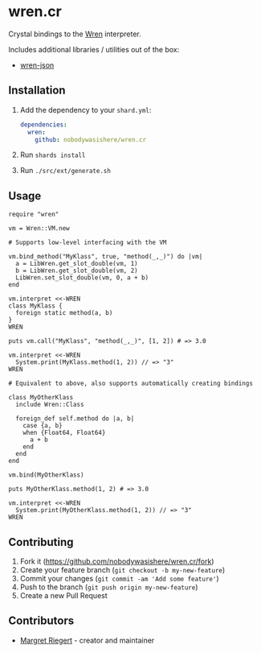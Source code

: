 # wren.cr

Crystal bindings to the [Wren](https://wren.io) interpreter.

Includes additional libraries / utilities out of the box:
- [wren-json](https://github.com/brandly/wren-json)

## Installation

1. Add the dependency to your `shard.yml`:

   ```yaml
   dependencies:
     wren:
       github: nobodywasishere/wren.cr
   ```

2. Run `shards install`
3. Run `./src/ext/generate.sh`

## Usage

```crystal
require "wren"

vm = Wren::VM.new

# Supports low-level interfacing with the VM

vm.bind_method("MyKlass", true, "method(_,_)") do |vm|
  a = LibWren.get_slot_double(vm, 1)
  b = LibWren.get_slot_double(vm, 2)
  LibWren.set_slot_double(vm, 0, a + b)
end

vm.interpret <<-WREN
class MyKlass {
  foreign static method(a, b)
}
WREN

puts vm.call("MyKlass", "method(_,_)", [1, 2]) # => 3.0

vm.interpret <<-WREN
  System.print(MyKlass.method(1, 2)) // => "3"
WREN

# Equivalent to above, also supports automatically creating bindings

class MyOtherKlass
  include Wren::Class

  foreign_def self.method do |a, b|
    case {a, b}
    when {Float64, Float64}
      a + b
    end
  end
end

vm.bind(MyOtherKlass)

puts MyOtherKlass.method(1, 2) # => 3.0

vm.interpret <<-WREN
  System.print(MyOtherKlass.method(1, 2)) // => "3"
WREN
```

## Contributing

1. Fork it (<https://github.com/nobodywasishere/wren.cr/fork>)
2. Create your feature branch (`git checkout -b my-new-feature`)
3. Commit your changes (`git commit -am 'Add some feature'`)
4. Push to the branch (`git push origin my-new-feature`)
5. Create a new Pull Request

## Contributors

- [Margret Riegert](https://github.com/nobodywasishere) - creator and maintainer
